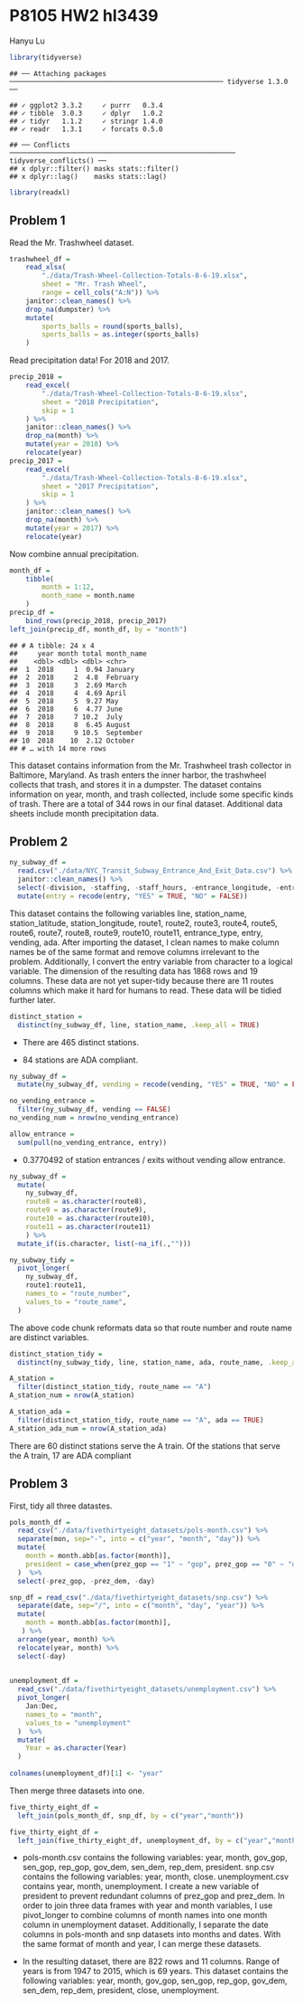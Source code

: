 P8105 HW2 hl3439
================
Hanyu Lu

``` r
library(tidyverse)
```

    ## ── Attaching packages ───────────────────────────────────────────────────── tidyverse 1.3.0 ──

    ## ✓ ggplot2 3.3.2     ✓ purrr   0.3.4
    ## ✓ tibble  3.0.3     ✓ dplyr   1.0.2
    ## ✓ tidyr   1.1.2     ✓ stringr 1.4.0
    ## ✓ readr   1.3.1     ✓ forcats 0.5.0

    ## ── Conflicts ──────────────────────────────────────────────────────── tidyverse_conflicts() ──
    ## x dplyr::filter() masks stats::filter()
    ## x dplyr::lag()    masks stats::lag()

``` r
library(readxl)
```

## Problem 1

Read the Mr. Trashwheel dataset.

``` r
trashwheel_df = 
    read_xlsx(
        "./data/Trash-Wheel-Collection-Totals-8-6-19.xlsx",
        sheet = "Mr. Trash Wheel",
        range = cell_cols("A:N")) %>% 
    janitor::clean_names() %>% 
    drop_na(dumpster) %>% 
    mutate(
        sports_balls = round(sports_balls),
        sports_balls = as.integer(sports_balls)
    )
```

Read precipitation data\! For 2018 and 2017.

``` r
precip_2018 = 
    read_excel(
        "./data/Trash-Wheel-Collection-Totals-8-6-19.xlsx",
        sheet = "2018 Precipitation",
        skip = 1
    ) %>% 
    janitor::clean_names() %>% 
    drop_na(month) %>% 
    mutate(year = 2018) %>% 
    relocate(year)
precip_2017 = 
    read_excel(
        "./data/Trash-Wheel-Collection-Totals-8-6-19.xlsx",
        sheet = "2017 Precipitation",
        skip = 1
    ) %>% 
    janitor::clean_names() %>% 
    drop_na(month) %>% 
    mutate(year = 2017) %>% 
    relocate(year)
```

Now combine annual precipitation.

``` r
month_df = 
    tibble(
        month = 1:12,
        month_name = month.name
    )
precip_df = 
    bind_rows(precip_2018, precip_2017)
left_join(precip_df, month_df, by = "month")
```

    ## # A tibble: 24 x 4
    ##     year month total month_name
    ##    <dbl> <dbl> <dbl> <chr>     
    ##  1  2018     1  0.94 January   
    ##  2  2018     2  4.8  February  
    ##  3  2018     3  2.69 March     
    ##  4  2018     4  4.69 April     
    ##  5  2018     5  9.27 May       
    ##  6  2018     6  4.77 June      
    ##  7  2018     7 10.2  July      
    ##  8  2018     8  6.45 August    
    ##  9  2018     9 10.5  September 
    ## 10  2018    10  2.12 October   
    ## # … with 14 more rows

This dataset contains information from the Mr. Trashwheel trash
collector in Baltimore, Maryland. As trash enters the inner harbor, the
trashwheel collects that trash, and stores it in a dumpster. The dataset
contains information on year, month, and trash collected, include some
specific kinds of trash. There are a total of 344 rows in our final
dataset. Additional data sheets include month precipitation data.

## Problem 2

``` r
ny_subway_df = 
  read.csv("./data/NYC_Transit_Subway_Entrance_And_Exit_Data.csv") %>% 
  janitor::clean_names() %>% 
  select(-division, -staffing, -staff_hours, -entrance_longitude, -entrance_latitude, -entrance_location, -station_location, -corner, -east_west_street, -north_south_street, -free_crossover, -ada_notes, -exit_only) %>% 
  mutate(entry = recode(entry, "YES" = TRUE, "NO" = FALSE)) 
```

This dataset contains the following variables line, station\_name,
station\_latitude, station\_longitude, route1, route2, route3, route4,
route5, route6, route7, route8, route9, route10, route11,
entrance\_type, entry, vending, ada. After importing the dataset, I
clean names to make column names be of the same format and remove
columns irrelevant to the problem. Additionally, I convert the entry
variable from character to a logical variable. The dimension of the
resulting data has 1868 rows and 19 columns. These data are not yet
super-tidy because there are 11 routes columns which make it hard for
humans to read. These data will be tidied further later.

``` r
distinct_station = 
  distinct(ny_subway_df, line, station_name, .keep_all = TRUE)
```

  - There are 465 distinct stations.

  - 84 stations are ADA compliant.

<!-- end list -->

``` r
ny_subway_df =
  mutate(ny_subway_df, vending = recode(vending, "YES" = TRUE, "NO" = FALSE))

no_vending_entrance =
  filter(ny_subway_df, vending == FALSE)
no_vending_num = nrow(no_vending_entrance)

allow_entrance =
  sum(pull(no_vending_entrance, entry))
```

  - 0.3770492 of station entrances / exits without vending allow
    entrance.

<!-- end list -->

``` r
ny_subway_df =
  mutate(
    ny_subway_df, 
    route8 = as.character(route8),
    route9 = as.character(route9),
    route10 = as.character(route10),
    route11 = as.character(route11)
    ) %>% 
  mutate_if(is.character, list(~na_if(.,""))) 

ny_subway_tidy = 
  pivot_longer(
    ny_subway_df,
    route1:route11,
    names_to = "route_number",
    values_to = "route_name",
  )
```

The above code chunk reformats data so that route number and route name
are distinct variables.

``` r
distinct_station_tidy =
  distinct(ny_subway_tidy, line, station_name, ada, route_name, .keep_all = TRUE)

A_station = 
  filter(distinct_station_tidy, route_name == "A")
A_station_num = nrow(A_station)

A_station_ada =
  filter(distinct_station_tidy, route_name == "A", ada == TRUE)
A_station_ada_num = nrow(A_station_ada)
```

There are 60 distinct stations serve the A train. Of the stations that
serve the A train, 17 are ADA compliant

## Problem 3

First, tidy all three datastes.

``` r
pols_month_df = 
  read_csv("./data/fivethirtyeight_datasets/pols-month.csv") %>% 
  separate(mon, sep="-", into = c("year", "month", "day")) %>% 
  mutate(
    month = month.abb[as.factor(month)],
    president = case_when(prez_gop == "1" ~ "gop", prez_gop == "0" ~ "dem")
  )  %>% 
  select(-prez_gop, -prez_dem, -day) 

snp_df = read_csv("./data/fivethirtyeight_datasets/snp.csv") %>% 
  separate(date, sep="/", into = c("month", "day", "year")) %>% 
  mutate(
    month = month.abb[as.factor(month)],
   ) %>% 
  arrange(year, month) %>% 
  relocate(year, month) %>% 
  select(-day)
  

unemployment_df = 
  read_csv("./data/fivethirtyeight_datasets/unemployment.csv") %>% 
  pivot_longer(
    Jan:Dec,
    names_to = "month",
    values_to = "unemployment"
  )  %>% 
  mutate(
    Year = as.character(Year)
  )
  
colnames(unemployment_df)[1] <- "year"
```

Then merge three datasets into one.

``` r
five_thirty_eight_df =
  left_join(pols_month_df, snp_df, by = c("year","month"))

five_thirty_eight_df =
  left_join(five_thirty_eight_df, unemployment_df, by = c("year","month"))
```

  - pols-month.csv contains the following variables: year, month,
    gov\_gop, sen\_gop, rep\_gop, gov\_dem, sen\_dem, rep\_dem,
    president. snp.csv contains the following variables: year, month,
    close. unemployment.csv contains year, month, unemployment. I create
    a new variable of president to prevent redundant columns of
    prez\_gop and prez\_dem. In order to join three data frames with
    year and month variables, I use pivot\_longer to combine columns of
    month names into one month column in unemployment dataset.
    Additionally, I separate the date columns in pols-month and snp
    datasets into months and dates. With the same format of month and
    year, I can merge these datasets.

  - In the resulting dataset, there are 822 rows and 11 columns. Range
    of years is from 1947 to 2015, which is 69 years. This dataset
    contains the following variables: year, month, gov\_gop, sen\_gop,
    rep\_gop, gov\_dem, sen\_dem, rep\_dem, president, close,
    unemployment.

